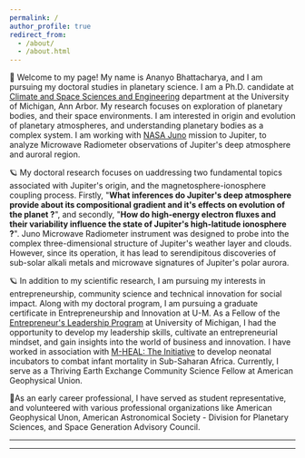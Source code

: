 ```yaml
---
permalink: /
author_profile: true
redirect_from: 
  - /about/
  - /about.html
---
```



👋 Welcome to my page! My name is Ananyo Bhattacharya, and I am pursuing my doctoral studies in planetary science. I am a Ph.D. candidate at [Climate and Space Sciences and Engineering](https://clasp.engin.umich.edu/) department at the University of Michigan, Ann Arbor. My research focuses on exploration of planetary bodies, and their space environments. I am interested in origin and evolution of planetary atmospheres, and understanding planetary bodies as a complex system. I am working with [NASA Juno](https://www.nasa.gov/mission_pages/juno/main/index.html) mission to Jupiter, to analyze Microwave Radiometer observations of Jupiter's deep atmosphere and auroral region.

🪐 My doctoral research focuses on uaddressing two fundamental topics associated with Jupiter's origin, and the magnetosphere-ionosphere coupling process. Firstly, "**What inferences do Jupiter's deep atmosphere provide about its compositional gradient and it's effects on evolution of the planet ?**", and secondly, "**How do high-energy electron fluxes and their variability influence the state of Jupiter's high-latitude ionosphere ?**". Juno Microwave Radiometer instrument was designed to probe into the complex three-dimensional structure of Jupiter's weather layer and clouds. However, since its operation, it has lead to serendipitous discoveries of sub-solar alkali metals and microwave signatures of Jupiter's polar aurora.


🪐 In addition to my scientific research, I am pursuing my interests in entrepreneurship, community science and technical innovation for social impact. Along with my doctoral program, I am pursuing a graduate certificate in Entrepreneurship and Innovation at U-M. As a Fellow of the [Entrepreneur's Leadership Program](https://cfe.umich.edu/elp/) at University of Michigan, I had the opportunity to develop my leadership skills, cultivate an entrepreneurial mindset, and gain insights into the world of business and innovation. I have worked in association with [M-HEAL: The Initiative](https://mheal.engin.umich.edu/theinitiative) to develop neonatal incubators to combat infant mortality in Sub-Saharan Africa. Currently, I serve as a Thriving Earth Exchange Community Science Fellow at American Geophysical Union.

🚀As an early career professional, I have served as student representative, and volunteered with various professional organizations like American Geophysical Unon, American Astronomical Society - Division for Planetary Sciences, and Space Generation Advisory Council. 






------



------

